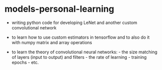 # models-personal-learning
- writing python code for developing LeNet and another custom convolutional network 

- to learn how to use custom estimators in tensorflow and to also do it with numpy matrix and array operations

- to learn the theory of convolutional neural networks:
      - the size matching of layers (input to output) and filters 
      - the rate of learning
      - training epochs
      - etc. 
